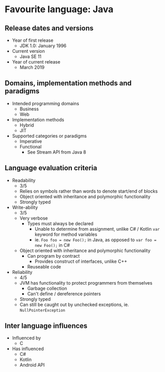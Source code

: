 # Favourite language: Java

## Release dates and versions

- Year of first release
  - JDK 1.0: January 1996
- Current version
  - Java SE 11
- Year of current release
  - March 2019

## Domains, implementation methods and paradigms

- Intended programming domains
  - Business
  - Web
- Implementation methods
  - Hybrid
  - JIT
- Supported categories or paradigms
  - Imperative
  - Functional
    - See Stream API from Java 8

## Language evaluation criteria

- Readability
  - 3/5
  - Relies on symbols rather than words to denote start/end of blocks
  - Object oriented with inheritance and polymorphic functionality
  - Strongly typed
- Write-ability
  - 3/5
  - Very verbose
    - Types must always be declared
      - Unable to determine from assignment, unlike C# / Kotlin `var` keyword for method variables
      - ie. `Foo foo = new Foo();` in Java, as opposed to `var foo = new Foo();` in C#
  - Object oriented with inheritance and polymorphic functionality
    - Can program by contract
      - Provides construct of interfaces, unlike C++
    - Reuseable code
- Reliability
  - 4/5
  - JVM has functionality to protect programmers from themselves
    - Garbage collection
    - Can't define / dereference pointers
  - Strongly typed
  - Can still be caught out by unchecked exceptions, ie. `NullPointerException`

## Inter language influences

- Influenced by
  - C
- Has influenced
  - C#
  - Kotlin
  - Android API